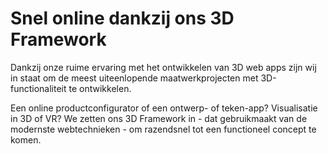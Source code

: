 
# Snel online dankzij ons 3D Framework

Dankzij onze ruime ervaring met het ontwikkelen van 3D web apps zijn wij in staat om de meest uiteenlopende maatwerkprojecten met 3D-functionaliteit te ontwikkelen.

Een online productconfigurator of een ontwerp- of teken-app? Visualisatie in 3D of VR? We zetten ons 3D Framework in - dat gebruikmaakt van de modernste webtechnieken - om razendsnel tot een functioneel concept te komen.
